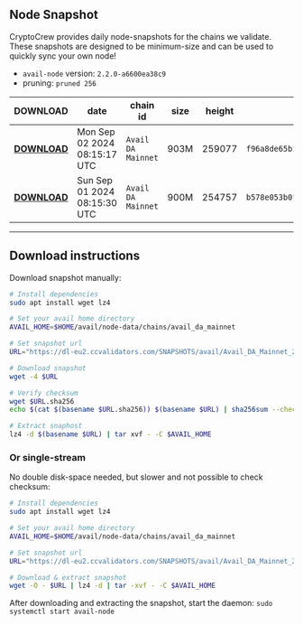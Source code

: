 ## Node Snapshot
CryptoCrew provides daily node-snapshots for the chains we validate. These snapshots are designed to be minimum-size and can be used to quickly sync your own node!  
 
- `avail-node` version: `2.2.0-a6600ea38c9`
- pruning: `pruned 256`
 
| DOWNLOAD | date | chain id | size | height | checksum |
| -------- | ---- | -------- | ---- | ------ | -------- |
| **[DOWNLOAD](https://dl-eu2.ccvalidators.com/SNAPSHOTS/avail/Avail_DA_Mainnet_259077.tar.lz4)** | Mon Sep 02 2024 08:15:17 UTC | `Avail DA Mainnet` | 903M | 259077 | `f96a8de65b15c5a2fab1a38b59ff2e7001b51913f331a3d2672468413c8d381d` |
| **[DOWNLOAD](https://dl-eu2.ccvalidators.com/SNAPSHOTS/avail/Avail_DA_Mainnet_254757.tar.lz4)** | Sun Sep 01 2024 08:15:30 UTC | `Avail DA Mainnet` | 900M | 254757 | `b578e053b0fb8a6e0ead4634e3a467be8a5027eef22ad55633f8f558f2553b49` |
---

## Download instructions
Download snapshot manually:
```sh
# Install dependencies
sudo apt install wget lz4

# Set your avail home directory
AVAIL_HOME=$HOME/avail/node-data/chains/avail_da_mainnet

# Set snapshot url
URL="https://dl-eu2.ccvalidators.com/SNAPSHOTS/avail/Avail_DA_Mainnet_259077.tar.lz4"

# Download snapshot
wget -4 $URL

# Verify checksum
wget $URL.sha256
echo $(cat $(basename $URL.sha256)) $(basename $URL) | sha256sum --check

# Extract snaphost
lz4 -d $(basename $URL) | tar xvf - -C $AVAIL_HOME
```

### Or single-stream
No double disk-space needed, but slower and not possible to check checksum:
```sh
# Install dependencies
sudo apt install wget lz4

# Set your avail home directory
AVAIL_HOME=$HOME/avail/node-data/chains/avail_da_mainnet

# Set snapshot url
URL="https://dl-eu2.ccvalidators.com/SNAPSHOTS/avail/Avail_DA_Mainnet_259077.tar.lz4"

# Download & extract snapshot
wget -O - $URL | lz4 -d | tar -xvf - -C $AVAIL_HOME
```

After downloading and extracting the snapshot, start the daemon: `sudo systemctl start avail-node`
